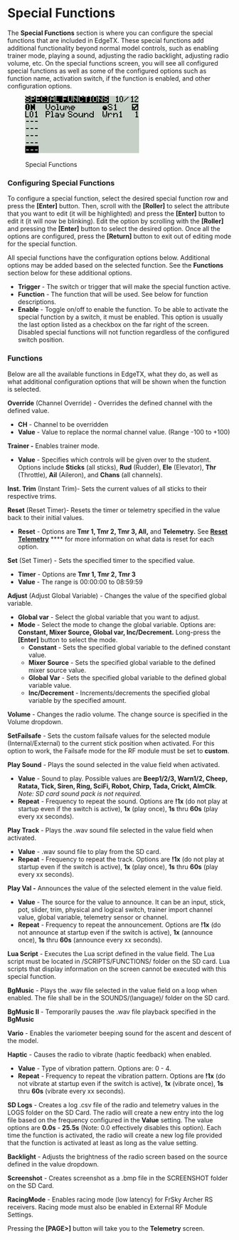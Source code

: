 # Special Functions

The **Special Functions** section is where you can configure the special functions that are included in EdgeTX. These special functions add additional functionality beyond normal model controls, such as enabling trainer mode, playing a sound, adjusting the radio backlight, adjusting radio volume, etc. On the special functions screen, you will see all configured special functions as well as some of the configured options such as function name, activation switch, if the function is enabled, and other configuration options.

<figure><img src="../../.gitbook/assets/bwsf1.png" alt=""><figcaption><p>Special Functions</p></figcaption></figure>

### Configuring Special Functions

To configure a special function, select the desired special function row and press the **\[Enter]** button. Then, scroll with the **\[Roller]** to select the attribute that you want to edit (it will be highlighted) and press the **\[Enter]** button to edit it (it will now be blinking). Edit the option by scrolling with the **\[Roller]** and pressing the **\[Enter]** button to select the desired option. Once all the options are configured, press the **\[Return]** button to exit out of editing mode for the special function.

All special functions have the configuration options below. Additional options may be added based on the selected function. See the **Functions** section below for these additional options.

* **Trigger** - The switch or trigger that will make the special function active.
* **Function** - The function that will be used. See below for function descriptions.
* **Enable** - Toggle on/off to enable the function. To be able to activate the special function by a switch, it must be enabled. This option is usually the last option listed as a checkbox on the far right of the screen. Disabled special functions will not function regardless of the configured switch position.

### Functions

Below are all the available functions in EdgeTX, what they do, as well as what additional configuration options that will be shown when the function is selected.

**Override** (Channel Override) - Overrides the defined channel with the defined value.

* **CH** - Channel to be overridden
* **Value** - Value to replace the normal channel value. (Range -100 to +100)

**Trainer -** Enables trainer mode.

* **Value** - Specifies which controls will be given over to the student. Options include **Sticks** (all sticks), **Rud** (Rudder), **Ele** (Elevator), **Thr** (Throttle), **Ail** (Aileron), and **Chans** (all channels).&#x20;

**Inst. Trim** (Instant Trim)- Sets the current values of all sticks to their respective trims.

**Reset** (Reset Timer)- Resets the timer or telemetry specified in the value back to their initial values.

* **Reset** - Options are **Tmr 1, Tmr 2, Tmr 3, All,** and **Telemetry.** See [**Reset Telemetry**](../main-view/reset.md) **** for more information on what data is reset for each option.

**Set** (Set Timer) - Sets the specified timer to the specified value.

* **Timer** - Options are **Tmr 1, Tmr 2, Tmr 3**
* **Value** - The range is 00:00:00 to 08:59:59&#x20;

**Adjust** (Adjust Global Variable) - Changes the value of the specified global variable.

* **Global var** - Select the global variable that you want to adjust.
* **Mode** - Select the mode to change the global variable. Options are: **Constant, Mixer Source, Global var, Inc/Decrement.** Long-press the **\[Enter]** button to select the mode.
  * **Constant** - Sets the specified global variable to the defined constant value.
  * **Mixer Source** - Sets the specified global variable to the defined mixer source value.
  * **Global Var** - Sets the specified global variable to the defined global variable value.
  * **Inc/Decrement** - Increments/decrements the specified global variable by the specified amount.

**Volume** - Changes the radio volume. The change source is specified in the Volume dropdown.

**SetFailsafe** - Sets the custom failsafe values for the selected module (Internal/External) to the current stick position when activated. For this option to work, the Failsafe mode for the RF module must be set to **custom**.

**Play Sound** - Plays the sound selected in the value field when activated.

* **Value** - Sound to play. Possible values are **Beep1/2/3, Warn1/2, Cheep, Ratata, Tick, Siren, Ring, SciFi, Robot, Chirp, Tada, Crickt, AlmClk**. _Note: SD card sound pack is not required._
* **Repeat** - Frequency to repeat the sound. Options are **!1x** (do not play at startup even if the switch is active), **1x** (play once), **1s** thru **60s** (play every xx seconds).

**Play Track** - Plays the .wav sound file selected in the value field when activated.

* **Value** - .wav sound file to play from the SD card.
* **Repeat** - Frequency to repeat the track. Options are **!1x** (do not play at startup even if the switch is active),  **1x** (play once), **1s** thru **60s** (play every xx seconds).

**Play Val -** Announces the value of the selected element in the value field.

* **Value** - The source for the value to announce. It can be an input, stick, pot, slider, trim, physical and logical switch, trainer import channel value, global variable, telemetry sensor or channel.
* **Repeat** - Frequency to repeat the announcement. Options are **!1x** (do not announce at startup even if the switch is active), **1x** (announce once), **1s** thru **60s** (announce every xx seconds).

**Lua Script** - Executes the Lua script defined in the value field. The Lua script must be located in /SCRIPTS/FUNCTIONS/ folder on the SD card. Lua scripts that display information on the screen cannot be executed with this special function.

**BgMusic** - Plays the .wav file selected in the value field on a loop when enabled. The file shall be in the SOUNDS/(language)/ folder on the SD card.

**BgMusic II** - Temporarily pauses the .wav file playback specified in the **BgMusic**

**Vario** - Enables the variometer beeping sound for the ascent and descent of the model.

**Haptic** - Causes the radio to vibrate (haptic feedback) when enabled.

* **Value** - Type of vibration pattern. Options are: 0 - 4.
* **Repeat** - Frequency to repeat the vibration pattern. Options are **!1x** (do not vibrate at startup even if the switch is active), **1x** (vibrate once), **1s** thru **60s** (vibrate every xx seconds).

**SD Logs** - Creates a log .csv file of the radio and telemetry values in the LOGS folder on the SD Card. The radio will create a new entry into the log file based on the frequency configured in the **Value** setting.  The value options are **0.0s** - **25.5s** (Note: 0.0 effectively disables this option). Each time the function is activated, the radio will create a new log file provided that the function is activated at least as long as the value setting.&#x20;

**Backlight** - Adjusts the brightness of the radio screen based on the source defined in the value dropdown.

**Screenshot** -  Creates screenshot as a .bmp file in the SCREENSHOT folder on the SD Card.

**RacingMode** - Enables racing mode (low latency) for FrSky Archer RS receivers. Racing mode must also be enabled in External RF Module Settings.

Pressing the **\[PAGE>]** button will take you to the **Telemetry** screen.
